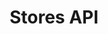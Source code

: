 ---
title: Stores API

language_tabs:
  - json: JSON
  - xml: XML

toc_footers:
  - <a href='/'>Products API</a>

includes:
  - products
  - categories
  - recommendations
  - errors

search: true
---